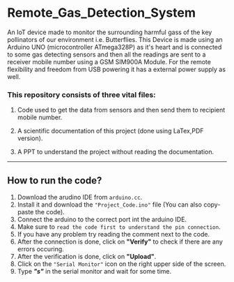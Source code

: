 # Remote_Gas_Detection_System

An IoT device made to monitor the surrounding harmful gass of the key pollinators of our environment i.e. Butterflies. This Device is made using an Arduino UNO (microcontroller ATmega328P) as it's heart and is connected to some gas detecting sensors and then all the readings are sent to a receiver mobile number using a GSM SIM900A Module. For the remote flexibility and freedom from USB powering it has a external power supply as well.

### This repository consists of three vital files:

1. Code used to get the data from sensors and then send them to recipient mobile number.

2. A scientific documentation of this project (done using LaTex,PDF version).

3. A PPT to understand the project without reading the documentation.

-----------------------------------------------------------------------------


## How to run the code?

1. Download the arudino IDE from `arduino.cc`.
2. Install it and download the `"Project_Code.ino"` file (You can also copy-paste the code).
3. Connect the arduino to the correct port int the arduino IDE.
4. Make sure to `read the code first to understand the pin connection`.
5. If you have any problem try reading the comment next to the code.
6. After the connection is done, click on **"Verify"** to check if there are any errors occuring.
7. After the verification is done, click on **"Upload"**.
8. Click on the `"Serial Monitor"` icon on the right upper side of the screen.
9. Type ***"s"*** in the serial monitor and wait for some time.
